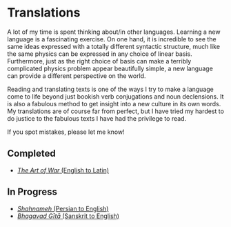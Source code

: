 # Translations

A lot of my time is spent thinking about/in other languages. Learning a new
language is a fascinating exercise. On one hand, it is incredible to see
the same ideas expressed with a totally different syntactic structure, much like
the same physics can be expressed in any choice of linear basis. Furthermore,
just as the right choice of basis can make a terribly complicated physics
problem appear beautifully simple, a new language can provide a different
perspective on the world.

Reading and translating texts is one of the ways I try to make a language
come to life beyond just bookish verb conjugations and noun declensions.
It is also a fabulous method to get insight into a new culture in its own words.
My translations are of course far from perfect, but I have tried my hardest
to do justice to the fabulous texts I have had the privilege to read.

If you spot mistakes, please let me know!

## Completed
* [<em>The Art of War</em> (English to Latin)](./translation/ArsBelli/ArsBelli.pdf)

## In Progress
* [<em>Shahnameh</em> (Persian to English)](./translation/shahnameh/shahnameh_blog.md)
* [<em>Bhagavad Gītā</em> (Sanskrit to English)](./translation/gita/gita.md)
